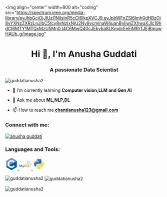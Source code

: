  <img align="center" width=800 alt="coding" src="https://spectrum.ieee.org/media-library/eyJhbGciOiJIUzI1NiIsInR5cCI6IkpXVCJ9.eyJpbWFnZSI6Imh0dHBzOi8vYXNzZXRzLnJibC5tcy8yNzIxNjU2Ny9vcmlnaW4uanBnIiwiZXhwaXJlc19hdCI6MTY1MTQxMzU5Mn0.t4C6MwQ40cJEkvba8LKmdcEeEiMRrTJEjBmowHAUb_g/image.jpg"
<h1 align="center">Hi 👋, I'm Anusha Guddati</h1>
<h3 align="center">A passionate Data Scientist</h3>
 
<p align="left"> <img src="https://komarev.com/ghpvc/?username=guddatianusha2&label=Profile%20views&color=0e75b6&style=flat" alt="guddatianusha2" /> </p>

- 🌱 I’m currently learning **Computer vision,LLM and Gen AI**

- 💬 Ask me about **ML,NLP,DL**

- 📫 How to reach me **chantianusha123@gmail.com**

<h3 align="left">Connect with me:</h3>
<p align="left">
<a href="https://linkedin.com/in/anusha guddati" target="blank"><img align="center" src="https://raw.githubusercontent.com/rahuldkjain/github-profile-readme-generator/master/src/images/icons/Social/linked-in-alt.svg" alt="anusha guddati" height="30" width="40" /></a>
</p>

<h3 align="left">Languages and Tools:</h3>
<p align="left"> <a href="https://www.cprogramming.com/" target="_blank" rel="noreferrer"> <img src="https://raw.githubusercontent.com/devicons/devicon/master/icons/c/c-original.svg" alt="c" width="40" height="40"/> </a> <a href="https://www.mysql.com/" target="_blank" rel="noreferrer"> <img src="https://raw.githubusercontent.com/devicons/devicon/master/icons/mysql/mysql-original-wordmark.svg" alt="mysql" width="40" height="40"/> </a> <a href="https://www.python.org" target="_blank" rel="noreferrer"> <img src="https://raw.githubusercontent.com/devicons/devicon/master/icons/python/python-original.svg" alt="python" width="40" height="40"/> </a> </p>

<p><img align="left" src="https://github-readme-stats.vercel.app/api/top-langs?username=guddatianusha2&show_icons=true&locale=en&layout=compact" alt="guddatianusha2" /></p>

<p>&nbsp;<img align="center" src="https://github-readme-stats.vercel.app/api?username=guddatianusha2&show_icons=true&locale=en" alt="guddatianusha2" /></p>

<p><img align="center" src="https://github-readme-streak-stats.herokuapp.com/?user=guddatianusha2&" alt="guddatianusha2" /></p>
